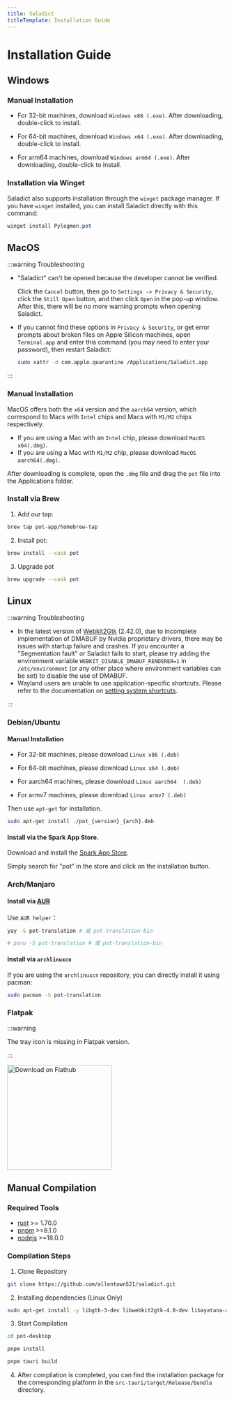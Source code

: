 ```yaml
---
title: Saladict
titleTemplate: Installation Guide
---
```


# Installation Guide

## Windows

### Manual Installation

- For 32-bit machines, download `Windows x86 (.exe)`. After downloading, double-click to install.

- For 64-bit machines, download `Windows x64 (.exe)`. After downloading, double-click to install.

- For arm64 machines, download `Windows arm64 (.exe)`. After downloading, double-click to install.

### Installation via Winget

Saladict also supports installation through the `winget` package manager. If you have `winget` installed, you can install Saladict directly with this command:

```powershell
winget install Pylogmon.pot
```

## MacOS

:::warning Troubleshooting

- "Saladict" can't be opened because the developer cannot be verified.

  Click the `Cancel` button, then go to `Settings -> Privacy & Security`, click the `Still Open` button, and then click `Open` in the pop-up window. After this, there will be no more warning prompts when opening Saladict.

- If you cannot find these options in `Privacy & Security`, or get error prompts about broken files on Apple Silicon machines, open `Terminal.app` and enter this command (you may need to enter your password), then restart Saladict:

  ```bash
  sudo xattr -d com.apple.quarantine /Applications/Saladict.app
  ```

:::

### Manual Installation

MacOS offers both the `x64` version and the `aarch64` version, which correspond to Macs with `Intel` chips and Macs with `M1/M2` chips respectively.

- If you are using a Mac with an `Intel` chip, please download `MacOS x64(.dmg)`.
- If you are using a Mac with `M1/M2` chip, please download `MacOS aarch64(.dmg)`.

After downloading is complete, open the `.dmg` file and drag the `pot` file into the Applications folder.

### Install via Brew

1. Add our tap:

```bash
brew tap pot-app/homebrew-tap
```

2. Install pot:

```bash
brew install --cask pot
```

3. Upgrade pot

```bash
brew upgrade --cask pot
```

## Linux

:::warning Troubleshooting

- In the latest version of [Webkit2Gtk](https://archlinux.org/packages/extra/x86_64/webkit2gtk) (2.42.0), due to incomplete implementation of DMABUF by Nvidia proprietary drivers, there may be issues with startup failure and crashes. If you encounter a "Segmentation fault" or Saladict fails to start, please try adding the environment variable `WEBKIT_DISABLE_DMABUF_RENDERER=1` in `/etc/environment` (or any other place where environment variables can be set) to disable the use of DMABUF.
- Wayland users are unable to use application-specific shortcuts. Please refer to the documentation on [setting system shortcuts](/en/docs/wayland#shortcut-can-t-be-used).

:::

### Debian/Ubuntu

#### Manual Installation

- For 32-bit machines, please download `Linux x86 (.deb)`

- For 64-bit machines, please download `Linux x64 (.deb)`

- For aarch64 machines, please download `Linux aarch64  (.deb)`

- For armv7 machines, please download `Linux armv7 (.deb)`

Then use `apt-get` for installation.

```bash
sudo apt-get install ./pot_{version}_{arch}.deb
```

#### Install via the Spark App Store.

Download and install the [Spark App Store](https://www.spark-app.store/).

Simply search for "pot" in the store and click on the installation button.

### Arch/Manjaro

#### Install via [AUR](https://aur.archlinux.org/packages?O=0&K=pot-translation)

Use `AUR helper`：

```bash
yay -S pot-translation # 或 pot-translation-bin

# paru -S pot-translation # 或 pot-translation-bin
```

#### Install via `archlinuxcn`

If you are using the `archlinuxcn` repository, you can directly install it using pacman:

```bash
sudo pacman -S pot-translation
```

### Flatpak

:::warning

The tray icon is missing in Flatpak version.

:::

<a href='https://flathub.org/apps/com.pot_app.pot'>
    <img width='240' alt='Download on Flathub' src='https://flathub.org/api/badge?locale=en'/>
</a>

## Manual Compilation

### Required Tools

- [rust](https://www.rust-lang.org/) >= 1.70.0
- [pnpm](https://pnpm.io/) >=8.1.0
- [nodejs](https://nodejs.org/) >=18.0.0

### Compilation Steps

1. Clone Repository

```bash
git clone https://github.com/allentown521/saladict.git
```

2. Installing dependencies (Linux Only)

```bash
sudo apt-get install -y libgtk-3-dev libwebkit2gtk-4.0-dev libayatana-appindicator3-dev librsvg2-dev patchelf libxdo-dev libxcb1 libxrandr2 libdbus-1-3
```

3. Start Compilation

```bash
cd pot-desktop

pnpm install

pnpm tauri build
```

4. After compilation is completed, you can find the installation package for the corresponding platform in the `src-tauri/target/Release/bundle` directory.
